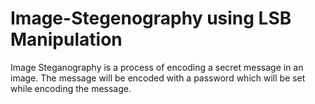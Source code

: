 # Image-Stegenography using LSB Manipulation
Image Steganography is a process of encoding a secret message in an image. The message will be encoded with a password which will be set while encoding the message.
